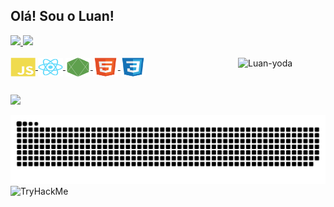 ## Olá! Sou o Luan!
 <div>
  <a href="https://github.com/l3y3r7">
  <img height="180em" src="https://github-readme-stats.vercel.app/api?username=Luanpablo100&show_icons=true&theme=dracula&include_all_commits=true&count_private=true"/>
  <img height="180em" src="https://github-readme-stats.vercel.app/api/top-langs/?username=Luanpablo100&layout=compact&langs_count=7&theme=dracula"/>
</div>

<div style="display: inline_block"><br>
  <img align="center" alt="Luan-Js" height="30" width="40" src="https://raw.githubusercontent.com/devicons/devicon/master/icons/javascript/javascript-plain.svg">
  <!-- <img align="center" alt="Eduardo-Ts" height="30" width="40" src="https://raw.githubusercontent.com/devicons/devicon/master/icons/typescript/typescript-plain.svg"> -->
  <img align="center" alt="Luan-React" height="30" width="40" src="https://raw.githubusercontent.com/devicons/devicon/master/icons/react/react-original.svg">
  <img align="center" alt="Luan-Node" height="30" width="40" src="https://raw.githubusercontent.com/devicons/devicon/master/icons/nodejs/nodejs-plain.svg">
  <img align="center" alt="Luan-HTML" height="30" width="40" src="https://raw.githubusercontent.com/devicons/devicon/master/icons/html5/html5-original.svg">
  <img align="center" alt="Luan-CSS" height="30" width="40" src="https://raw.githubusercontent.com/devicons/devicon/master/icons/css3/css3-original.svg">
  <img align="right" alt="Luan-yoda" src="https://avatars.githubusercontent.com/u/62774555?v=4" width="140px">
</div>
  
  ##
 
<div>
  <a href="https://www.linkedin.com/in/luanoliveira27/" target="_blank"><img src="https://img.shields.io/badge/-LinkedIn-%230077B5?style=for-the-badge&logo=linkedin&logoColor=white" target="_blank"></a> 
 
  ![Snake animation](https://github.com/Luanpablo100/EduardoAlphonse/blob/output/github-contribution-grid-snake.svg)
  <img src="https://tryhackme-badges.s3.amazonaws.com/Luanpablo100.png" alt="TryHackMe">
</div>
